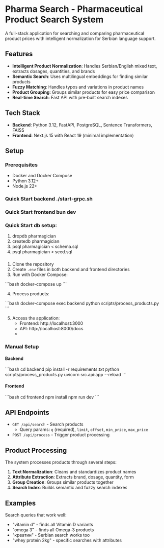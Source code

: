 # Pharma Search - Pharmaceutical Product Search System

A full-stack application for searching and comparing pharmaceutical product prices with intelligent normalization for Serbian language support.

## Features

- **Intelligent Product Normalization**: Handles Serbian/English mixed text, extracts dosages, quantities, and brands
- **Semantic Search**: Uses multilingual embeddings for finding similar products
- **Fuzzy Matching**: Handles typos and variations in product names
- **Product Grouping**: Groups similar products for easy price comparison
- **Real-time Search**: Fast API with pre-built search indexes

## Tech Stack

- **Backend**: Python 3.12, FastAPI, PostgreSQL, Sentence Transformers, FAISS
- **Frontend**: Next.js 15 with React 19 (minimal implementation)

## Setup

### Prerequisites

- Docker and Docker Compose
- Python 3.12+
- Node.js 22+

### Quick Start backend ./start-grpc.sh
### Quick Start frontend bun dev
### Quick Start db setup:
1. dropdb pharmagician
2. createdb pharmagician
3. psql pharmagician < schema.sql
4. psql pharmagician < seed.sql
###
1. Clone the repository
2. Create `.env` files in both backend and frontend directories
3. Run with Docker Compose:

\`\`\`bash
docker-compose up
\`\`\`

4. Process products:

\`\`\`bash
docker-compose exec backend python scripts/process_products.py
\`\`\`

5. Access the application:
   - Frontend: http://localhost:3000
   - API: http://localhost:8000/docs
   -


### Manual Setup

#### Backend

\`\`\`bash
cd backend
pip install -r requirements.txt
python scripts/process_products.py
uvicorn src.api:app --reload
\`\`\`

#### Frontend

\`\`\`bash
cd frontend
npm install
npm run dev
\`\`\`

## API Endpoints

- `GET /api/search` - Search products
  - Query params: `q` (required), `limit`, `offset`, `min_price`, `max_price`
- `POST /api/process` - Trigger product processing

## Product Processing

The system processes products through several steps:

1. **Text Normalization**: Cleans and standardizes product names
2. **Attribute Extraction**: Extracts brand, dosage, quantity, form
3. **Group Creation**: Groups similar products together
4. **Search Index**: Builds semantic and fuzzy search indexes

## Examples

Search queries that work well:

- "vitamin d" - finds all Vitamin D variants
- "omega 3" - finds all Omega-3 products
- "креатин" - Serbian search works too
- "whey protein 2kg" - specific searches with attributes
